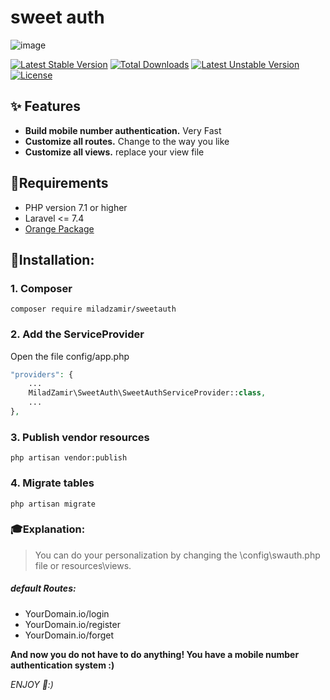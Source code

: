 # sweet auth

![image](https://www.logogala.com/images/uploads/gallery/sweet.png)

[![Latest Stable Version](https://poser.pugx.org/miladzamir/sweetauth/v)](//packagist.org/packages/miladzamir/sweetauth) [![Total Downloads](https://poser.pugx.org/miladzamir/sweetauth/downloads)](//packagist.org/packages/miladzamir/sweetauth) [![Latest Unstable Version](https://poser.pugx.org/miladzamir/sweetauth/v/unstable)](//packagist.org/packages/miladzamir/sweetauth) [![License](https://poser.pugx.org/miladzamir/sweetauth/license)](//packagist.org/packages/miladzamir/sweetauth)

## ✨ Features
- **Build mobile number authentication.** Very Fast
- **Customize all routes.** Change to the way you like
- **Customize all views.** replace your view file

## 🐛Requirements

 * PHP version 7.1 or higher
 * Laravel <= 7.4
 * [Orange Package](github.com/miladzamir/orange)

## 🔨Installation:

### 1. Composer
```
composer require miladzamir/sweetauth
```

### 2. Add the ServiceProvider
Open the file config/app.php
```php
"providers": {
    ...
    MiladZamir\SweetAuth\SweetAuthServiceProvider::class,
    ...
},
```

### 3. Publish vendor resources
```
php artisan vendor:publish
```

### 4. Migrate tables
```
php artisan migrate
```

### 🎓Explanation:
>You can do your personalization by changing the \config\swauth.php file or resources\views.

##### _default Routes_:
- YourDomain.io/login
- YourDomain.io/register
- YourDomain.io/forget

**And now you do not have to do anything! You have a mobile number authentication system :)**

_ENJOY 🍻:)_
